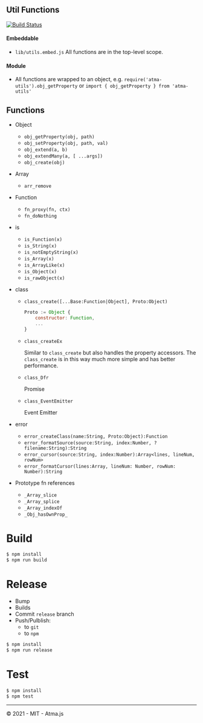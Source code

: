 Util Functions
----

[![Build Status](https://app.travis-ci.com/atmajs/utils.svg?branch=master)](https://app.travis-ci.com/github/atmajs/utils)

#### Embeddable

- `lib/utils.embed.js` All functions are in the top-level scope.

#### Module

- All functions are wrapped to an object, e.g. `require('atma-utils').obj_getProperty` or `import { obj_getProperty } from 'atma-utils'`


## Functions

- Object
    - `obj_getProperty(obj, path)`
    - `obj_setProperty(obj, path, val)`
    - `obj_extend(a, b)`
    - `obj_extendMany(a, [ ...args])`
    - `obj_create(obj)`
- Array
    - `arr_remove`
- Function
    - `fn_proxy(fn, ctx)`
    - `fn_doNothing`
- is
    - `is_Function(x)`
    - `is_String(x)`
    - `is_notEmptyString(x)`
    - `is_Array(x)`
    - `is_ArrayLike(x)`
    - `is_Object(x)`
    - `is_rawObject(x)`

- class
    - `class_create([...Base:Function|Object], Proto:Object)`

        ```javascript
        Proto := Object {
            constructor: Function,
            ...
        }
        ```

    - `class_createEx`

        Similar to `class_create` but also handles the property accessors. The `class_create` is in this way much more simple and has better performance.

    - `class_Dfr`

        Promise

    - `class_EventEmitter`

        Event Emitter

- error
    - `error_createClass(name:String, Proto:Object):Function`
    - `error_formatSource(source:String, index:Number, ?filename:String):String`
    - `error_cursor(source:String, index:Number):Array<lines, lineNum, rowNum>`
    - `error_formatCursor(lines:Array, lineNum: Number, rowNum: Number):String`

- Prototype fn references
    - `_Array_slice`
    - `_Array_splice`
    - `_Array_indexOf`
    - `_Obj_hasOwnProp_`


# Build

```bash
$ npm install
$ npm run build
```

# Release

- Bump
- Builds
- Commit `release` branch
- Push/Pulblish:
    - to `git`
    - to `npm`

```bash
$ npm install
$ npm run release
```

# Test

```bash
$ npm install
$ npm test
```

----



:copyright: 2021 - MIT - Atma.js
